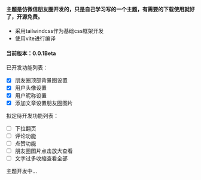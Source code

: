 #### 主题是仿微信朋友圈开发的，只是自己学习写的一个主题，有需要的下载使用就好了，开源免费。
- 采用tailwindcss作为基础css框架开发
- 使用vite进行编译

#### 当前版本：0.0.1Beta

已开发功能列表：
- [x] 朋友圈顶部背景图设置
- [x] 用户头像设置
- [x] 用户昵称设置
- [x] 添加文章设置朋友圈图片

拟定待开发功能列表：
- [ ] 下拉翻页
- [ ] 评论功能
- [ ] 点赞功能
- [ ] 朋友圈图片点击放大查看
- [ ] 文字过多收缩查看全部

主题开发中...
